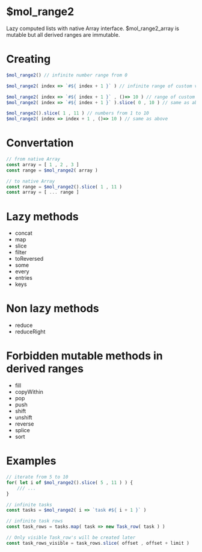 # $mol_range2

Lazy computed lists with native Array interface. $mol_range2_array is mutable but all derived ranges are immutable.

# Creating

```ts
$mol_range2() // infinite number range from 0

$mol_range2( index => `#${ index + 1 }` ) // infinite range of custom values

$mol_range2( index => `#${ index + 1 }` , ()=> 10 ) // range of custom values that contains 10 elements
$mol_range2( index => `#${ index + 1 }` ).slice( 0 , 10 ) // same as above

$mol_range2().slice( 1 , 11 ) // numbers from 1 to 10
$mol_range2( index => index + 1 , ()=> 10 ) // same as above
```

# Convertation

```ts
// from native Array
const array = [ 1 , 2 , 3 ]
const range = $mol_range2( array )
```

```ts
// to native Array
const range = $mol_range2().slice( 1 , 11 ) 
const array = [ ... range ]
```

# Lazy methods

- concat
- map
- slice
- filter
- toReversed
- some
- every
- entries
- keys

# Non lazy methods

- reduce
- reduceRight

# Forbidden mutable methods in derived ranges

- fill
- copyWithin
- pop
- push
- shift
- unshift
- reverse
- splice
- sort

# Examples

```ts
// iterate from 5 to 10
for( let i of $mol_range2().slice( 5 , 11 ) ) {
	/// ...
}
```

```ts
// infinite tasks
const tasks = $mol_range2( i => `task #${ i + 1 }` )

// infinite task rows
const task_rows = tasks.map( task => new Task_row( task ) )

// Only visible Task_row's will be created later
const task_rows_visible = task_rows.slice( offset , offset + limit )
```
